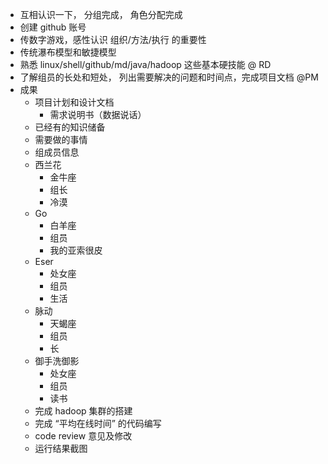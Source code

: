 - 互相认识一下， 分组完成， 角色分配完成
- 创建 github 账号
- 传数字游戏，感性认识 组织/方法/执行 的重要性
- 传统瀑布模型和敏捷模型
- 熟悉 linux/shell/github/md/java/hadoop 这些基本硬技能  @ RD
- 了解组员的长处和短处， 列出需要解决的问题和时间点，完成项目文档 @PM
- 成果
    - 项目计划和设计文档
    	- 需求说明书（数据说话）
	- 已经有的知识储备
	- 需要做的事情
    - 组成员信息
	- 西兰花
		- 金牛座
		- 组长
		- 冷漠
	- Go
		- 白羊座
		- 组员
		- 我的亚索很皮
	- Eser
		- 处女座
		- 组员
		- 生活
	- 脉动
		- 天蝎座
		- 组员
		- 长
	- 御手洗御影
		- 处女座
		- 组员
		- 读书
    - 完成 hadoop   集群的搭建
    - 完成 “平均在线时间” 的代码编写
    - code review 意见及修改
    - 运行结果截图
